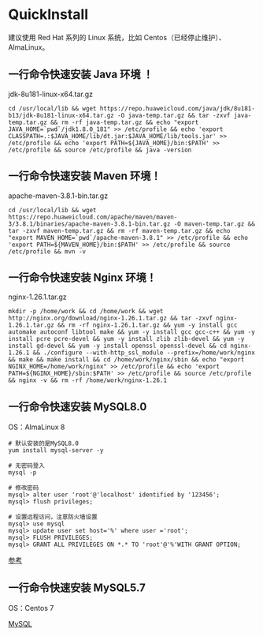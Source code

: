 # QuickInstall

建议使用 Red Hat 系列的 Linux 系统，比如 Centos（已经停止维护）、AlmaLinux。

## 一行命令快速安装 Java 环境 ！

jdk-8u181-linux-x64.tar.gz

```shell
cd /usr/local/lib && wget https://repo.huaweicloud.com/java/jdk/8u181-b13/jdk-8u181-linux-x64.tar.gz -O java-temp.tar.gz && tar -zxvf java-temp.tar.gz && rm -rf java-temp.tar.gz && echo "export JAVA_HOME=`pwd`/jdk1.8.0_181" >> /etc/profile && echo 'export CLASSPATH=.:$JAVA_HOME/lib/dt.jar:$JAVA_HOME/lib/tools.jar' >> /etc/profile && echo 'export PATH=${JAVA_HOME}/bin:$PATH' >> /etc/profile && source /etc/profile && java -version
```

## 一行命令快速安装 Maven 环境！

apache-maven-3.8.1-bin.tar.gz

```shell
cd /usr/local/lib && wget https://repo.huaweicloud.com/apache/maven/maven-3/3.8.1/binaries/apache-maven-3.8.1-bin.tar.gz -O maven-temp.tar.gz && tar -zxvf maven-temp.tar.gz && rm -rf maven-temp.tar.gz && echo "export MAVEN_HOME=`pwd`/apache-maven-3.8.1" >> /etc/profile && echo 'export PATH=${MAVEN_HOME}/bin:$PATH' >> /etc/profile && source /etc/profile && mvn -v
```

## 一行命令快速安装 Nginx 环境！

nginx-1.26.1.tar.gz

```shell
mkdir -p /home/work && cd /home/work && wget http://nginx.org/download/nginx-1.26.1.tar.gz && tar -zxvf nginx-1.26.1.tar.gz && rm -rf nginx-1.26.1.tar.gz && yum -y install gcc automake autoconf libtool make && yum -y install gcc gcc-c++ && yum -y install pcre pcre-devel && yum -y install zlib zlib-devel && yum -y install gd-devel && yum -y install openssl openssl-devel && cd nginx-1.26.1 && ./configure --with-http_ssl_module --prefix=/home/work/nginx && make && make install && cd /home/work/nginx/sbin && echo "export NGINX_HOME=/home/work/nginx" >> /etc/profile && echo 'export PATH=${NGINX_HOME}/sbin:$PATH' >> /etc/profile && source /etc/profile && nginx -v && rm -rf /home/work/nginx-1.26.1
```

## 一行命令快速安装 MySQL8.0

OS：AlmaLinux 8

```shell
# 默认安装的是MySQL8.0
yum install mysql-server -y

# 无密码登入
mysql -p

# 修改密码
mysql> alter user 'root'@'localhost' identified by '123456';
mysql> flush privileges;

# 设置远程访问，注意防火墙设置
mysql> use mysql
mysql> update user set host='%' where user ='root';
mysql> FLUSH PRIVILEGES;
mysql> GRANT ALL PRIVILEGES ON *.* TO 'root'@'%'WITH GRANT OPTION;
```
[参考](https://blog.csdn.net/h996666/article/details/80921913)

## 一行命令快速安装 MySQL5.7

OS：Centos 7

[MySQL](https://www.cnblogs.com/kevingrace/p/8340690.html)
